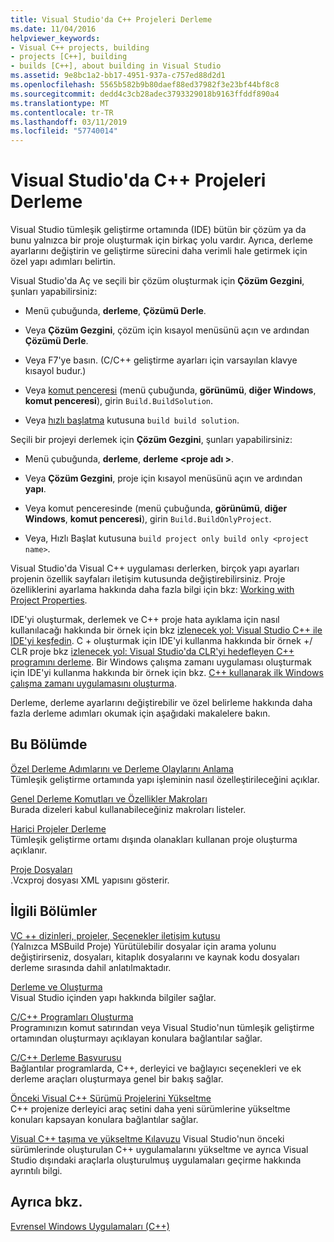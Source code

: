 ```yaml
---
title: Visual Studio'da C++ Projeleri Derleme
ms.date: 11/04/2016
helpviewer_keywords:
- Visual C++ projects, building
- projects [C++], building
- builds [C++], about building in Visual Studio
ms.assetid: 9e8bc1a2-bb17-4951-937a-c757ed88d2d1
ms.openlocfilehash: 5565b582b9b80daef88ed37982f3e23bf44bf8c8
ms.sourcegitcommit: dedd4c3cb28adec3793329018b9163ffddf890a4
ms.translationtype: MT
ms.contentlocale: tr-TR
ms.lasthandoff: 03/11/2019
ms.locfileid: "57740014"
---
```

# <a name="building-c-projects-in-visual-studio"></a>Visual Studio'da C++ Projeleri Derleme

Visual Studio tümleşik geliştirme ortamında (IDE) bütün bir çözüm ya da bunu yalnızca bir proje oluşturmak için birkaç yolu vardır. Ayrıca, derleme ayarlarını değiştirin ve geliştirme sürecini daha verimli hale getirmek için özel yapı adımları belirtin.

Visual Studio'da Aç ve seçili bir çözüm oluşturmak için **Çözüm Gezgini**, şunları yapabilirsiniz:

- Menü çubuğunda, **derleme**, **Çözümü Derle**.

- Veya **Çözüm Gezgini**, çözüm için kısayol menüsünü açın ve ardından **Çözümü Derle**.

- Veya F7'ye basın. (C/C++ geliştirme ayarları için varsayılan klavye kısayol budur.)

- Veya [komut penceresi](/visualstudio/ide/reference/command-window) (menü çubuğunda, **görünümü**, **diğer Windows**, **komut penceresi**), girin `Build.BuildSolution`.

- Veya [hızlı başlatma](/visualstudio/ide/reference/quick-launch-environment-options-dialog-box) kutusuna `build build solution`.

Seçili bir projeyi derlemek için **Çözüm Gezgini**, şunları yapabilirsiniz:

- Menü çubuğunda, **derleme**, **derleme \<proje adı >**.

- Veya **Çözüm Gezgini**, proje için kısayol menüsünü açın ve ardından **yapı**.

- Veya komut penceresinde (menü çubuğunda, **görünümü**, **diğer Windows**, **komut penceresi**), girin `Build.BuildOnlyProject`.

- Veya, Hızlı Başlat kutusuna `build project only build only <project name>`.

Visual Studio'da Visual C++ uygulaması derlerken, birçok yapı ayarları projenin özellik sayfaları iletişim kutusunda değiştirebilirsiniz. Proje özelliklerini ayarlama hakkında daha fazla bilgi için bkz: [Working with Project Properties](../ide/working-with-project-properties.md).

IDE'yi oluşturmak, derlemek ve C++ proje hata ayıklama için nasıl kullanılacağı hakkında bir örnek için bkz [izlenecek yol: Visual Studio C++ ile IDE'yi keşfedin](/visualstudio/ide/getting-started-with-cpp-in-visual-studio). C + oluşturmak için IDE'yi kullanma hakkında bir örnek +/ CLR proje bkz [izlenecek yol: Visual Studio'da CLR'yi hedefleyen C++ programını derleme](../ide/walkthrough-compiling-a-cpp-program-that-targets-the-clr-in-visual-studio.md). Bir Windows çalışma zamanı uygulaması oluşturmak için IDE'yi kullanma hakkında bir örnek için bkz. [C++ kullanarak ilk Windows çalışma zamanı uygulamasını oluşturma](https://msdn.microsoft.com/library/windows/apps/hh974580.aspx).

Derleme, derleme ayarlarını değiştirebilir ve özel belirleme hakkında daha fazla derleme adımları okumak için aşağıdaki makalelere bakın.

## <a name="in-this-section"></a>Bu Bölümde

[Özel Derleme Adımlarını ve Derleme Olaylarını Anlama](../ide/understanding-custom-build-steps-and-build-events.md)<br>
Tümleşik geliştirme ortamında yapı işleminin nasıl özelleştirileceğini açıklar.

[Genel Derleme Komutları ve Özellikler Makroları](../ide/common-macros-for-build-commands-and-properties.md)<br>
Burada dizeleri kabul kullanabileceğiniz makroları listeler.

[Harici Projeler Derleme](../ide/building-external-projects.md)<br>
Tümleşik geliştirme ortamı dışında olanakları kullanan proje oluşturma açıklanır.

[Proje Dosyaları](../ide/project-files.md)<br>
.Vcxproj dosyası XML yapısını gösterir.

## <a name="related-sections"></a>İlgili Bölümler

[VC ++ dizinleri, projeler, Seçenekler iletişim kutusu](vcpp-directories-property-page.md)<br>
(Yalnızca MSBuild Proje) Yürütülebilir dosyalar için arama yolunu değiştirirseniz, dosyaları, kitaplık dosyalarını ve kaynak kodu dosyaları derleme sırasında dahil anlatılmaktadır.

[Derleme ve Oluşturma](/visualstudio/ide/compiling-and-building-in-visual-studio)<br>
Visual Studio içinden yapı hakkında bilgiler sağlar.

[C/C++ Programları Oluşturma](../build/building-c-cpp-programs.md)<br>
Programınızın komut satırından veya Visual Studio'nun tümleşik geliştirme ortamından oluşturmayı açıklayan konulara bağlantılar sağlar.

[C/C++ Derleme Başvurusu](../build/reference/c-cpp-building-reference.md)<br>
Bağlantılar programlarda, C++, derleyici ve bağlayıcı seçenekleri ve ek derleme araçları oluşturmaya genel bir bakış sağlar.

[Önceki Visual C++ Sürümü Projelerini Yükseltme](../porting/upgrading-projects-from-earlier-versions-of-visual-cpp.md)<br>
C++ projenize derleyici araç setini daha yeni sürümlerine yükseltme konuları kapsayan konulara bağlantılar sağlar.

[Visual C++ taşıma ve yükseltme Kılavuzu](../porting/visual-cpp-porting-and-upgrading-guide.md) Visual Studio'nun önceki sürümlerinde oluşturulan C++ uygulamalarını yükseltme ve ayrıca Visual Studio dışındaki araçlarla oluşturulmuş uygulamaları geçirme hakkında ayrıntılı bilgi.

## <a name="see-also"></a>Ayrıca bkz.

[Evrensel Windows Uygulamaları (C++)](../windows/universal-windows-apps-cpp.md)
